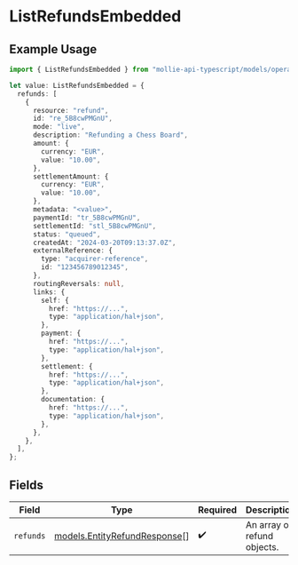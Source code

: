 # ListRefundsEmbedded

## Example Usage

```typescript
import { ListRefundsEmbedded } from "mollie-api-typescript/models/operations";

let value: ListRefundsEmbedded = {
  refunds: [
    {
      resource: "refund",
      id: "re_5B8cwPMGnU",
      mode: "live",
      description: "Refunding a Chess Board",
      amount: {
        currency: "EUR",
        value: "10.00",
      },
      settlementAmount: {
        currency: "EUR",
        value: "10.00",
      },
      metadata: "<value>",
      paymentId: "tr_5B8cwPMGnU",
      settlementId: "stl_5B8cwPMGnU",
      status: "queued",
      createdAt: "2024-03-20T09:13:37.0Z",
      externalReference: {
        type: "acquirer-reference",
        id: "123456789012345",
      },
      routingReversals: null,
      links: {
        self: {
          href: "https://...",
          type: "application/hal+json",
        },
        payment: {
          href: "https://...",
          type: "application/hal+json",
        },
        settlement: {
          href: "https://...",
          type: "application/hal+json",
        },
        documentation: {
          href: "https://...",
          type: "application/hal+json",
        },
      },
    },
  ],
};
```

## Fields

| Field                                                                 | Type                                                                  | Required                                                              | Description                                                           |
| --------------------------------------------------------------------- | --------------------------------------------------------------------- | --------------------------------------------------------------------- | --------------------------------------------------------------------- |
| `refunds`                                                             | [models.EntityRefundResponse](../../models/entityrefundresponse.md)[] | :heavy_check_mark:                                                    | An array of refund objects.                                           |